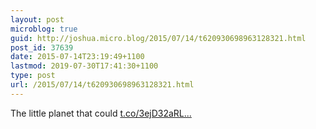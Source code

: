 ```yaml
---
layout: post
microblog: true
guid: http://joshua.micro.blog/2015/07/14/t620930698963128321.html
post_id: 37639
date: 2015-07-14T23:19:49+1100
lastmod: 2019-07-30T17:41:30+1100
type: post
url: /2015/07/14/t620930698963128321.html
---
```

The little planet that could [t.co/3ejD32aRL...](http://t.co/3ejD32aRLN)
